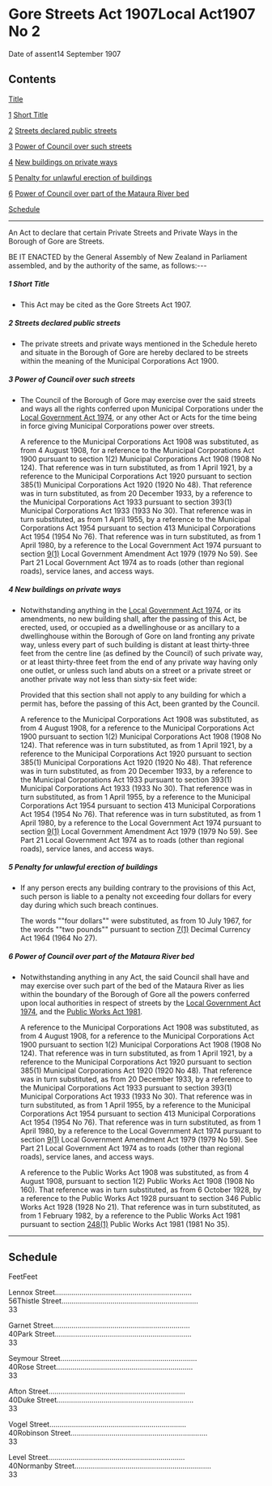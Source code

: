 # Gore Streets Act 1907Local Act1907 No 2

Date of assent14 September 1907

## Contents

[Title][0]

[1][1] [Short Title][1]

[2][2] [Streets declared public streets][2]

[3][3] [Power of Council over such streets][3]

[4][4] [New buildings on private ways][4]

[5][5] [Penalty for unlawful erection of buildings][5]

[6][6] [Power of Council over part of the Mataura River bed][6]

[Schedule][7]  
[][7]

---

An Act to declare that certain Private Streets and Private Ways in the Borough of Gore are Streets.

BE IT ENACTED by the General Assembly of New Zealand in Parliament assembled, and by the authority of the same, as follows:---

##### 1 Short Title
    
*   This Act may be cited as the Gore Streets Act 1907\.

##### 2 Streets declared public streets
    
*   The private streets and private ways mentioned in the Schedule hereto and situate in the Borough of Gore are hereby declared to be streets within the meaning of the Municipal Corporations Act 1900\.

##### 3 Power of Council over such streets
    
*   The Council of the Borough of Gore may exercise over the said streets and ways all the rights conferred upon Municipal Corporations under the [Local Government Act 1974][8], or any other Act or Acts for the time being in force giving Municipal Corporations power over streets.
    
    A reference to the Municipal Corporations Act 1908 was substituted, as from 4 August 1908, for a reference to the Municipal Corporations Act 1900 pursuant to section 1(2) Municipal Corporations Act 1908 (1908 No 124). That reference was in turn substituted, as from 1 April 1921, by a reference to the Municipal Corporations Act 1920 pursuant to section 385(1) Municipal Corporations Act 1920 (1920 No 48). That reference was in turn substituted, as from 20 December 1933, by a reference to the Municipal Corporations Act 1933 pursuant to section 393(1) Municipal Corporations Act 1933 (1933 No 30). That reference was in turn substituted, as from 1 April 1955, by a reference to the Municipal Corporations Act 1954 pursuant to section 413 Municipal Corporations Act 1954 (1954 No 76). That reference was in turn substituted, as from 1 April 1980, by a reference to the Local Government Act 1974 pursuant to section [9(1)][9] Local Government Amendment Act 1979 (1979 No 59). See Part 21 Local Government Act 1974 as to roads (other than regional roads), service lanes, and access ways.

##### 4 New buildings on private ways
    
*   Notwithstanding anything in the [Local Government Act 1974][8], or its amendments, no new building shall, after the passing of this Act, be erected, used, or occupied as a dwellinghouse or as ancillary to a dwellinghouse within the Borough of Gore on land fronting any private way, unless every part of such building is distant at least thirty-three feet from the centre line (as defined by the Council) of such private way, or at least thirty-three feet from the end of any private way having only one outlet, or unless such land abuts on a street or a private street or another private way not less than sixty-six feet wide:
    
    Provided that this section shall not apply to any building for which a permit has, before the passing of this Act, been granted by the Council.
    
    A reference to the Municipal Corporations Act 1908 was substituted, as from 4 August 1908, for a reference to the Municipal Corporations Act 1900 pursuant to section 1(2) Municipal Corporations Act 1908 (1908 No 124). That reference was in turn substituted, as from 1 April 1921, by a reference to the Municipal Corporations Act 1920 pursuant to section 385(1) Municipal Corporations Act 1920 (1920 No 48). That reference was in turn substituted, as from 20 December 1933, by a reference to the Municipal Corporations Act 1933 pursuant to section 393(1) Municipal Corporations Act 1933 (1933 No 30). That reference was in turn substituted, as from 1 April 1955, by a reference to the Municipal Corporations Act 1954 pursuant to section 413 Municipal Corporations Act 1954 (1954 No 76). That reference was in turn substituted, as from 1 April 1980, by a reference to the Local Government Act 1974 pursuant to section [9(1)][9] Local Government Amendment Act 1979 (1979 No 59). See Part 21 Local Government Act 1974 as to roads (other than regional roads), service lanes, and access ways.

##### 5 Penalty for unlawful erection of buildings
    
*   If any person erects any building contrary to the provisions of this Act, such person is liable to a penalty not exceeding four dollars for every day during which such breach continues.
    
    The words ""four dollars"" were substituted, as from 10 July 1967, for the words ""two pounds"" pursuant to section [7(1)][10] Decimal Currency Act 1964 (1964 No 27).

##### 6 Power of Council over part of the Mataura River bed
    
*   Notwithstanding anything in any Act, the said Council shall have and may exercise over such part of the bed of the Mataura River as lies within the boundary of the Borough of Gore all the powers conferred upon local authorities in respect of streets by the [Local Government Act 1974][8], and the [Public Works Act 1981][11].
    
    A reference to the Municipal Corporations Act 1908 was substituted, as from 4 August 1908, for a reference to the Municipal Corporations Act 1900 pursuant to section 1(2) Municipal Corporations Act 1908 (1908 No 124). That reference was in turn substituted, as from 1 April 1921, by a reference to the Municipal Corporations Act 1920 pursuant to section 385(1) Municipal Corporations Act 1920 (1920 No 48). That reference was in turn substituted, as from 20 December 1933, by a reference to the Municipal Corporations Act 1933 pursuant to section 393(1) Municipal Corporations Act 1933 (1933 No 30). That reference was in turn substituted, as from 1 April 1955, by a reference to the Municipal Corporations Act 1954 pursuant to section 413 Municipal Corporations Act 1954 (1954 No 76). That reference was in turn substituted, as from 1 April 1980, by a reference to the Local Government Act 1974 pursuant to section [9(1)][9] Local Government Amendment Act 1979 (1979 No 59). See Part 21 Local Government Act 1974 as to roads (other than regional roads), service lanes, and access ways.
    
    A reference to the Public Works Act 1908 was substituted, as from 4 August 1908, pursuant to section 1(2) Public Works Act 1908 (1908 No 160). That reference was in turn substituted, as from 6 October 1928, by a reference to the Public Works Act 1928 pursuant to section 346 Public Works Act 1928 (1928 No 21). That reference was in turn substituted, as from 1 February 1982, by a reference to the Public Works Act 1981 pursuant to section [248(1)][12] Public Works Act 1981 (1981 No 35).

---

## Schedule

FeetFeet

Lennox Street...................................................................  
56Thistle Street...................................................................  
33

Garnet Street...................................................................  
40Park Street...................................................................  
33

Seymour Street...................................................................  
40Rose Street...................................................................  
33

Afton Street...................................................................  
40Duke Street...................................................................  
33

Vogel Street...................................................................  
40Robinson Street...................................................................  
33

Level Street...................................................................  
40Normanby Street...................................................................  
33



[0]: http://www.legislation.govt.nz/act/local/1907/0002/latest/whole.html#DLM32312
[1]: http://www.legislation.govt.nz/act/local/1907/0002/latest/whole.html#DLM32314
[2]: http://www.legislation.govt.nz/act/local/1907/0002/latest/whole.html#DLM32315
[3]: http://www.legislation.govt.nz/act/local/1907/0002/latest/whole.html#DLM32316
[4]: http://www.legislation.govt.nz/act/local/1907/0002/latest/whole.html#DLM32318
[5]: http://www.legislation.govt.nz/act/local/1907/0002/latest/whole.html#DLM32320
[6]: http://www.legislation.govt.nz/act/local/1907/0002/latest/whole.html#DLM32322
[7]: http://www.legislation.govt.nz/act/local/1907/0002/latest/whole.html#DLM32325
[8]: http://www.legislation.govt.nz/act/local/1907/0002/latest/link.aspx?id=DLM415531
[9]: http://www.legislation.govt.nz/act/local/1907/0002/latest/link.aspx?id=DLM34673
[10]: http://www.legislation.govt.nz/act/local/1907/0002/latest/link.aspx?id=DLM351265
[11]: http://www.legislation.govt.nz/act/local/1907/0002/latest/link.aspx?id=DLM45426
[12]: http://www.legislation.govt.nz/act/local/1907/0002/latest/link.aspx?id=DLM48604
